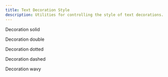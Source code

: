 ```yaml
---
title: Text Decoration Style
description: Utilities for controlling the style of text decorations.
---
```

<div>
	<table-utility prefix="decoration" property="text-decorator-style" custom-property="text-decoration-style" class="mb-lg"></table-utility>
    <card-example>
		<div class="container h-full rounded-md bg-surface-1 p-24">
			<p class="text-white border-b border-alpha-1 mb-24 pb-24 underline decoration-brand decoration-solid">Decoration solid</p>
			<p class="text-white border-b border-alpha-1 mb-24 pb-24 underline decoration-brand decoration-double">Decoration double</p>
			<p class="text-white border-b border-alpha-1 mb-24 pb-24 underline decoration-brand decoration-dotted">Decoration dotted</p>
			<p class="text-white border-b border-alpha-1 mb-24 pb-24 underline decoration-brand decoration-dashed">Decoration dashed</p>
			<p class="text-white underline decoration-brand decoration-wavy">Decoration wavy</p>
		</div>
    </card-example>
</div>